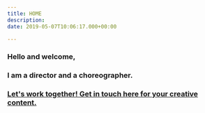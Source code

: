 ```yaml
---
title: HOME
description: 
date: 2019-05-07T10:06:17.000+00:00

---
```

### **Hello and welcome,**

### **I am a director and a choreographer.**

### [**Let's work together! Get in touch here for your creative content.**](/contact)
